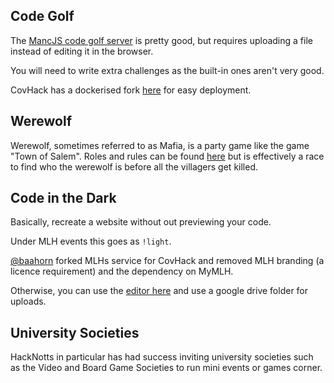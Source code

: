 ## Code Golf

The [MancJS code golf server](https://github.com/mancjs/mancjs-code-golf) is pretty good, but requires uploading a
file instead of editing it in the browser.

You will need to write extra challenges as the built-in ones aren't very good.

CovHack has a dockerised fork [here](https://github.com/CovHackSoc/mancjs-code-golf)
for easy deployment.

## Werewolf

Werewolf, sometimes referred to as Mafia, is a party game like the game "Town of Salem". Roles and rules can be found [here](https://www.playwerewolf.co/rules/roles) but 
is effectively a race to find who the werewolf is before all the villagers get killed.

## Code in the Dark

Basically, recreate a website without out previewing your code.

Under MLH events this goes as `!light`.

[@baahorn](https://twitter.com/baahorn) forked MLHs service for CovHack and
removed MLH branding (a licence requirement) and the dependency on MyMLH.

Otherwise, you can use the [editor here](https://github.com/codeinthedark/codeinthedark.github.io)
and use a google drive folder for uploads.

## University Societies

HackNotts in particular has had success inviting university societies such as the Video and Board Game Societies to run mini events or games corner. 

